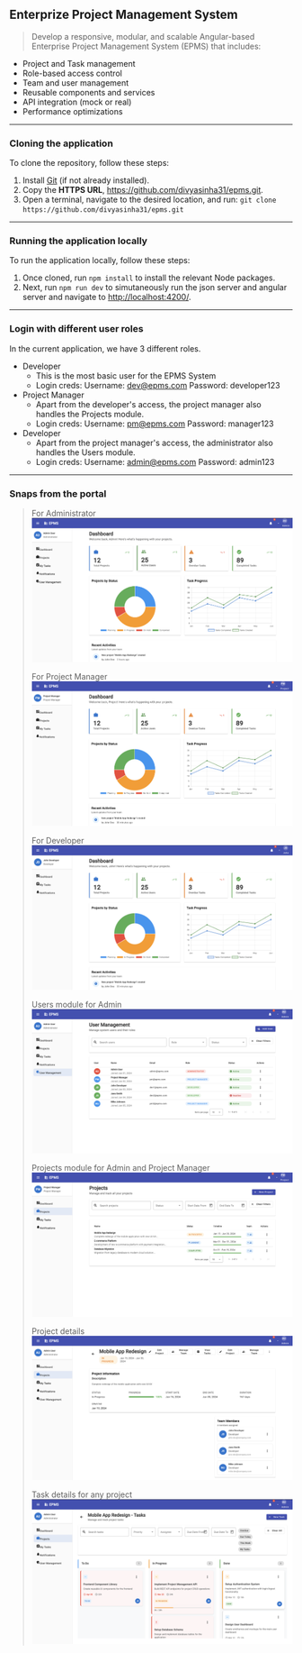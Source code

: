 
## Enterprize Project Management System
> Develop a responsive, modular, and scalable Angular-based Enterprise Project Management System (EPMS) that includes:
- Project and Task management
- Role-based access control
- Team and user management
- Reusable components and services
- API integration (mock or real)
- Performance optimizations

---

### Cloning the application
To clone the repository, follow these steps:
1. Install [Git](https://git-scm.com/downloads) (if not already installed).
2. Copy the **HTTPS URL**, https://github.com/divyasinha31/epms.git.
3. Open a terminal, navigate to the desired location, and run: `git clone https://github.com/divyasinha31/epms.git`

---

### Running the application locally
To run the application locally, follow these steps:
1. Once cloned, run `npm install` to install the relevant Node packages.
2. Next, run `npm run dev` to simutaneously run the json server and angular server and navigate to [http://localhost:4200/](http://localhost:4200/).

---

### Login with different user roles
In the current application, we have 3 different roles.
- Developer
	- This is the most basic user for the EPMS System
	- Login creds:
	Username: dev@epms.com
	Password: developer123
- Project Manager
	- Apart from the developer's access, the project manager also handles the Projects module.
	- Login creds:
	Username: pm@epms.com
	Password: manager123
- Developer
	- Apart from the project manager's access, the administrator also handles the Users module.
	- Login creds:
	Username: admin@epms.com
	Password: admin123

---

### Snaps from the portal
> For Administrator
> ![](./src/assets/images/dashboard_admin.png "Dashboard For Admin")
>
> For Project Manager
> ![](./src/assets/images/dashboard_pm.png "Dashboard For PM")
>
> For Developer
> ![](./src/assets/images/dashboard_dev.png "Dashboard For Dev")
>
> Users module for Admin
> ![](./src/assets/images/user_module.png "Users Module")
>
> Projects module for Admin and Project Manager
> ![](./src/assets/images/project_module.png "Projects Module")
>
> Project details
> ![](./src/assets/images/project_details.png "Project Details")
>
> Task details for any project
> ![](./src/assets/images/project_tasks.png "Task Details")